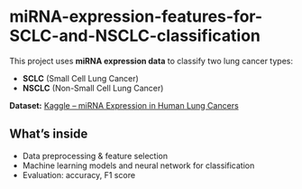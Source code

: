 # miRNA-expression-features-for-SCLC-and-NSCLC-classification

This project uses **miRNA expression data** to classify two lung cancer types:  
- **SCLC** (Small Cell Lung Cancer)  
- **NSCLC** (Non-Small Cell Lung Cancer)  

**Dataset:** [Kaggle – miRNA Expression in Human Lung Cancers](https://www.kaggle.com/datasets/gchan357/mirna-expression-in-human-lung-cancers)

## What’s inside
- Data preprocessing & feature selection  
- Machine learning models and neural network for classification  
- Evaluation: accuracy, F1 score

